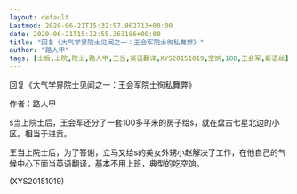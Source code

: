 ```yaml
---
layout: default
Lastmod: 2020-06-21T15:32:57.862713+00:00
date: 2020-06-21T15:32:55.363196+00:00
title: "回复《大气学界院士见闻之一：王会军院士徇私舞弊》"
author: "路人甲"
tags: [士后,上院,院士,路人甲,王当,英语翻译,XYS20151019,空饷,100,王会军,新语丝]
---
```


回复《大气学界院士见闻之一：王会军院士徇私舞弊》

作者：路人甲

s当上院士后，王会军还分了一套100多平米的房子给s，就在盘古七星北边的小区。相当于进贡。

王当上院士后，为了答谢，立马又给s的美女外甥小赵解决了工作，在他自己的气候中心下面当英语翻译，基本不用上班，典型的吃空饷。

(XYS20151019)

